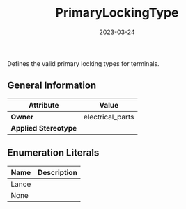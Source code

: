 ﻿---
title: PrimaryLockingType
toc: false
type: specs
date: "2023-03-24"
draft: false
specification: VEC
version: 2.0.2
documentType: "Recommendation"
elementType: Class
classes:
  - PrimaryLockingType
menu_name: vec-2.0.2
---
<p> Defines the valid primary locking types for terminals.      </p>

## General Information

| Attribute               | Value |
|-------------------------|-------|
| **Owner**               | electrical_parts |
| **Applied Stereotype**  |   |

## Enumeration Literals
| Name          | **Description** |
|---------------|-----------------|
| Lance |  |
| None |  |
